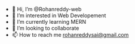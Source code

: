 - 👋 Hi, I’m @Rohanreddy-web
- 👀 I’m interested in Web Developement
- 🌱 I’m currently learning MERN
- 💞️ I’m looking to collaborate 
- 📫 How to reach me rohanreddysai@gmail.com

<!---
Rohanreddy-web/Rohanreddy-web is a ✨ special ✨ repository because its `README.md` (this file) appears on your GitHub profile.
You can click the Preview link to take a look at your changes.
--->
